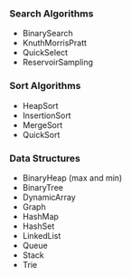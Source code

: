 ### Search Algorithms
- BinarySearch
- KnuthMorrisPratt
- QuickSelect
- ReservoirSampling

### Sort Algorithms
- HeapSort
- InsertionSort
- MergeSort
- QuickSort

### Data Structures
- BinaryHeap (max and min)
- BinaryTree
- DynamicArray
- Graph
- HashMap
- HashSet
- LinkedList
- Queue
- Stack
- Trie
